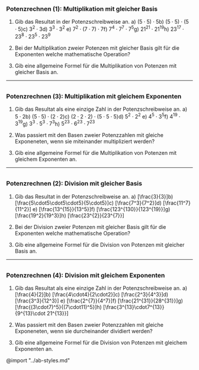 ### Potenzrechnen (1): Multiplikation mit gleicher Basis

1. Gib das Resultat in der Potenzschreibweise an.
   <f4>a) $(5\cdot5)\cdot 5$</f4><f4>b) $(5 \cdot 5) \cdot(5\cdot5)$</f4><f4>c) $3^2\cdot 3$</f4><f4>d) $3^3 \cdot 3^2$</f4>
   <f4>e) $7^2\cdot (7\cdot 7)\cdot 7$</f4><f4>f) $7^4\cdot7^7\cdot7^5$</f4><f4>g) $21^{21} \cdot 21^{19}$</f4><f4>h) $23^{17} \cdot 23^{8}\cdot23^{5}\cdot23^9$</f4>

2. Bei der Multiplikation zweier Potenzen mit gleicher Basis gilt für die Exponenten welche mathematische Operation?

3. Gib eine allgemeine Formel für die Multiplikation von Potenzen mit gleicher Basis an.
---
### Potenzrechnen (3): Multiplikation mit gleichem Exponenten

1. Gib das Resultat als eine einzige Zahl in der Potenzschreibweise an.
   <f4>a) $5\cdot 2$</f4><f4>b) $(5\cdot 5) \cdot (2 \cdot 2)$</f4><f4>c) $(2\cdot2\cdot2)\cdot(5\cdot5\cdot5)$</f4><f4>d) $5^2\cdot2^2$</f4>
   <f4>e) $4^5\cdot3^5$</f4><f4>f) $4^{19}\cdot 3^{19}$</f4><f4>g) $3^3\cdot5^3\cdot 7^3$</f4><f4>h) $5^{23}\cdot6^{23}\cdot7^{23}$</f4>

2. Was passiert mit den Basen zweier Potenzzahlen mit gleiche Exponeneten, wenn sie miteinander multipliziert werden?

3. Gib eine allgemeine Formel für die Multiplikation von Potenzen mit gleichem Exponenten an.
---
### Potenzrechnen (2): Division mit gleicher Basis

1. Gib das Resultat in der Potenzschreibweise an.
   <f4>a) \[\frac{3}{3}\]</f4><f4>b) \[\frac{5\cdot5\cdot5\cdot5}{5\cdot5}\]</f4><f4>c) \[\frac{7^3}{7^2}\]</f4><f4>d) \[\frac{11^7}{11^2}\]</f4>
   <f4>e) \[\frac{13^{15}}{13^5}\]</f4><f4>f) \[\frac{123^{130}}{123^{19}}\]</f4><f4>g) \[\frac{19^2}{19^3}\]</f4><f4>h) \[\frac{23^{2}}{23^{7}}\]</f4>

2. Bei der Division zweier Potenzen mit gleicher Basis gilt für die Exponenten welche mathematische Operation?

3. Gib eine allgemeine Formel für die Division von Potenzen mit gleicher Basis an.
---
### Potenzrechnen (4): Division mit gleichem Exponenten

1. Gib das Resultat als eine einzige Zahl in der Potenzschreibweise an.
<f4>a) \[\frac{4}{2}\]</f4><f4>b) \[\frac{4\cdot4}{2\cdot2}\]</f4><f4>c) \[\frac{2^3}{4^3}\]</f4><f4>d) \[\frac{3^3}{12^3}\]</f4>
<f4>e) \[\frac{2^{7}}{4^7}\]</f4><f4>f) \[\frac{21^{31}}{28^{31}}\]</f4><f4>g) \[\frac{(3\cdot7)^5}{(7\cdot11)^5}\]</f4><f4>h) \[\frac{3^{13}\cdot7^{13}}{9^{13}\cdot 21^{13}}\]</f4>

2. Was passiert mit den Basen zweier Potenzzahlen mit gleiche Exponeneten, wenn sie durcheinander dividiert werden?

3. Gib eine allgemeine Formel für die Division von Potenzen mit gleichem Exponenten an.

@import "../ab-styles.md"

<style>
hr {
  margin-bottom: 32px !important;
}
</style>
